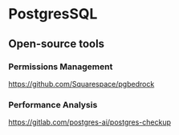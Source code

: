 # PostgresSQL

## Open-source tools

### Permissions Management
https://github.com/Squarespace/pgbedrock

### Performance Analysis 
https://gitlab.com/postgres-ai/postgres-checkup
